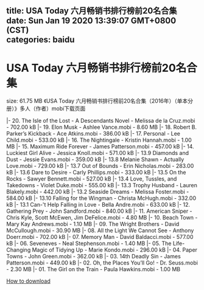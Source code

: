 
title: USA Today 六月畅销书排行榜前20名合集
date: Sun Jan 19 2020 13:39:07 GMT+0800 (CST)    
categories: baidu
---

# USA Today 六月畅销书排行榜前20名合集
size: 61.75 MB
 《USA Today 六月畅销书排行榜前20名合集（2016年）（单本分册）》多人（作者）mobi下载页面
 
|- 20. The Isle of the Lost - A Descendants Novel - Melissa de la Cruz.mobi - 702.00 kB
|- 19. Elon Musk - Ashlee Vance.mobi - 8.60 MB
|- 18. Robert B. Parker’s Kickback - Ace Atkins.mobi - 386.00 kB
|- 17. Personal - Lee Child.mobi - 533.00 kB
|- 16. The Nightingale - Kristin Hannah.mobi - 1.00 MB
|- 15. Maximum Ride Forever - James Patterson.mobi - 457.00 kB
|- 14. Luckiest Girl Alive - Jessica Knoll.mobi - 571.00 kB
|- 13.9 Diamonds and Dust - Jessie Evans.mobi - 359.00 kB
|- 13.8 Melanie Shawn - Actually Love.mobi - 729.00 kB
|- 13.7 Out of Bounds - Erin Nicholas.mobi - 283.00 kB
|- 13.6 Dare to Desire - Carly Phillips.mobi - 333.00 kB
|- 13.5 On the Rocks - Sawyer Bennett.mobi - 527.00 kB
|- 13.4 Love, Tussles, and Takedowns - Violet Duke.mobi - 555.00 kB
|- 13.3 Trophy Husband - Lauren Blakely.mobi - 442.00 kB
|- 13.2 Seaside Dreams - Melissa Foster.mobi - 584.00 kB
|- 13.10 Falling for the Wingman - Christa McHugh.mobi - 332.00 kB
|- 13.1 Can-&#039;t Help Falling in Love - Bella Andre.mobi - 633.00 kB
|- 12. Gathering Prey - John Sandford.mobi - 840.00 kB
|- 11. American Sniper - Chris Kyle, Scott McEwen, Jim DeFelice.mobi - 4.80 MB
|- 10. Beach Town - Mary Kay Andrews.mobi - 1.10 MB
|- 09. The Wright Brothers - David McCullough.mobi - 30.90 MB
|- 08. All the Light We Cannot See - Anthony Doerr.mobi - 702.00 kB
|- 07. Memory Man - David Baldacci.mobi - 577.00 kB
|- 06. Seveneves - Neal Stephenson.mobi - 1.40 MB
|- 05. The Life-Changing Magic of Tidying Up - Marie Kondo.mobi - 296.00 kB
|- 04. Paper Towns - John Green.mobi - 362.00 kB
|- 03. 14th Deadly Sin - James Patterson.mobi - 449.00 kB
|- 02. Oh, the Places You’ll Go! - Dr. Seuss.mobi - 2.30 MB
|- 01. The Girl on the Train - Paula Hawkins.mobi - 1.00 MB

[How to download](https://bpcam.bemobtrk.com/go/2ceec3aa-1ca2-46d6-b9ff-aaa5c184517c?jno=3234)